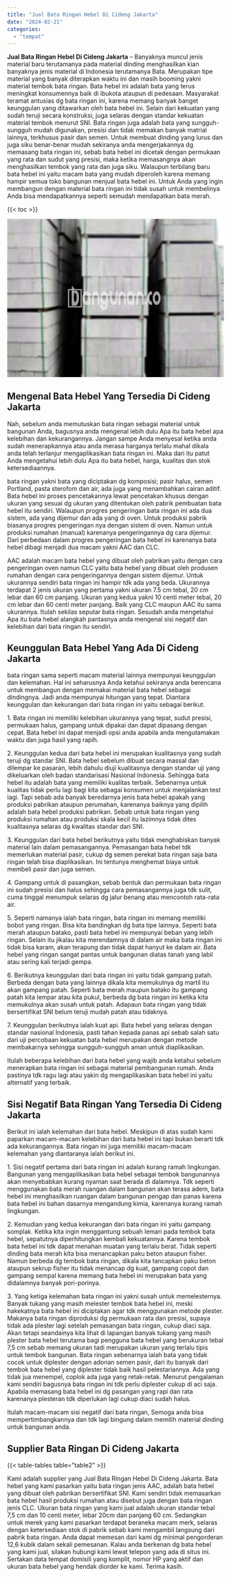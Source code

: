 ```yaml
---
title: "Jual Bata Ringan Hebel Di Cideng Jakarta"
date: "2024-02-21"
categories: 
  - "tempat"
---
```


**Jual Bata Ringan Hebel Di Cideng Jakarta** – Banyaknya muncul jenis material baru terutamanya pada material dinding menghasilkan kian banyaknya jenis material di Indonesia terutamanya Bata. Merupakan tipe material yang banyak diterapkan waktu ini dan masih booming yakni material tembok bata ringan. Bata hebel ini adalah bata yang terus meningkat konsumennya baik di ibukota ataupun di pedesaan. Masyarakat teramat antusias dg bata ringan ini, karena memang banyak banget keunggulan yang ditawarkan oleh bata hebel ini. Selain dari kekuatan yang sudah teruji secara konstruksi, juga selaras dengan standar kekuatan material tembok menurut SNI. Bata ringan juga adalah bata yang sungguh-sungguh mudah digunakan, presisi dan tidak memakan banyak matrial lainnya, terkhusus pasir dan semen. Untuk membuat dinding yang lurus dan juga siku benar-benar mudah sekiranya anda mengerjakannya dg memasang bata ringan ini, sebab bata hebel ini dicetak dengan permukaan yang rata dan sudut yang presisi, maka ketika memasangnya akan menghasilkan tembok yang rata dan juga siku. Walaupun terbilang baru bata hebel ini yaitu macam bata yang mudah diperoleh karena memang hampir semua toko bangunan menjual bata hebel ini. Untuk Anda yang ingin membangun dengan material bata ringan ini tidak susah untuk membelinya Anda bisa mendapatkannya seperti semudah mendapatkan bata merah.

{{< toc >}}

![Jual Bata Ringan Hebel Di Cideng Jakarta](/images/jual-hebel-murah-23.png)

## Mengenal Bata Hebel Yang Tersedia Di Cideng Jakarta

Nah, sebelum anda memutuskan bata ringan sebagai material untuk bangunan Anda, bagusnya anda mengenal lebih dulu Apa itu bata hebel apa kelebihan dan kekurangannya. Jangan sampe Anda menyesal ketika anda sudah menerapkannya atau anda merasa harganya terlalu mahal dikala anda telah terlanjur mengaplikasikan bata ringan ini. Maka dari itu patut Anda mengetahui lebih dulu Apa itu bata hebel, harga, kualitas dan stok ketersediaannya.

bata ringan yakni bata yang diciptakan dg komposisi; pasir halus, semen Portland, pasta sterofom dan air, ada juga yang menambahkan cairan aditif. Bata hebel ini proses pencetakannya lewat pencetakan khusus dengan ukuran yang sesuai dg ukuran yang ditentukan oleh pabrik pembuatan bata hebel itu sendiri. Walaupun progres pengeringan bata ringan ini ada dua sistem, ada yang dijemur dan ada yang di oven. Untuk produksi pabrik biasanya progres pengeringan nya dengan sistem di oven. Namun untuk produksi rumahan (manual) karenanya pengeringannya dg cara dijemur. Dari perbedaan dalam progres pengeringan bata hebel ini karenanya bata hebel dibagi menjadi dua macam yakni AAC dan CLC.

AAC adalah macam bata hebel yang dibuat oleh pabrikan yaitu dengan cara pengeringan oven namun CLC yaitu bata hebel yang dibuat oleh produsen rumahan dengan cara pengeringannya dengan sistem dijemur. Untuk ukurannya sendiri bata ringan ini hampir tdk ada yang beda. Ukurannya terdapat 2 jenis ukuran yang pertama yakni ukuran 7.5 cm tebal, 20 cm lebar dan 60 cm panjang. Ukuran yang kedua yakni 10 centi meter tebal, 20 cm lebar dan 60 centi meter panjang. Baik yang CLC maupun AAC itu sama ukurannya. Itulah sekilas seputar bata ringan. Sesudah anda mengetahui Apa itu bata hebel alangkah pantasnya anda mengenal sisi negatif dan kelebihan dari bata ringan itu sendiri.

## Keunggulan Bata Hebel Yang Ada Di Cideng Jakarta

bata ringan sama seperti macam material lainnya mempunyai keunggulan dan kelemahan. Hal ini seharusnya Anda ketahui sekiranya anda berencana untuk membangun dengan memakai material bata hebel sebagai dindingnya. Jadi anda mempunyai hitungan yang tepat. Diantara keunggulan dan kekurangan dari bata ringan ini yaitu sebagai berikut.

1\. Bata ringan ini memiliki kelebihan ukurannya yang tepat, sudut presisi, permukaan halus, gampang untuk dipakai dan dapat dipasang dengan cepat. Bata hebel ini dapat menjadi opsi anda apabila anda mengutamakan waktu dan juga hasil yang rapih.

2\. Keunggulan kedua dari bata hebel ini merupakan kualitasnya yang sudah teruji dg standar SNI. Bata hebel sebelum dibuat secara massal dan dilempar ke pasaran, lebih dahulu diuji kualitasnya dengan standar uji yang dikeluarkan oleh badan standarisasi Nasional Indonesia. Sehingga bata hebel itu adalah bata yang memiliki kualitas terbaik. Sebenarnya untuk kualitas tidak perlu lagi bagi kita sebagai konsumen untuk menjalankan test lagi. Tapi sebab ada banyak beredarnya jenis bata hebel apakah yang produksi pabrikan ataupun perumahan, karenanya baiknya yang dipilih adalah bata hebel produksi pabrikan. Sebab untuk bata ringan yang produksi rumahan atau produksi skala kecil itu lazimnya tidak dites kualitasnya selaras dg kwalitas standar dari SNI.

3\. Keunggulan dari bata hebel berikutnya yaitu tidak menghabiskan banyak material lain dalam pemasangannya. Pemasangan bata hebel tdk memerlukan material pasir, cukup dg semen perekat bata ringan saja bata ringan telah bisa diaplikasikan. Ini tentunya menghemat biaya untuk membeli pasir dan juga semen.

4\. Gampang untuk di pasangkan, sebab bentuk dan permukaan bata ringan ini sudah presisi dan halus sehingga cara pemasangannya juga tdk sulit, cuma tinggal menumpuk selaras dg jalur benang atau mencontoh rata-rata air.

5\. Seperti namanya ialah bata ringan, bata ringan ini memang memiliki bobot yang ringan. Bisa kita bandingkan dg bata tipe lainnya. Seperti bata merah ataupun batako, pasti bata hebel ini mempunyai beban yang lebih ringan. Selain itu jikalau kita merendamnya di dalam air maka bata ringan ini tidak bisa karam, akan terapung dan tidak dapat hanyut ke dalam air. Bata hebel yang ringan sangat pantas untuk bangunan diatas tanah yang labil atau sering kali terjadi gempa.

6\. Berikutnya keunggulan dari bata ringan ini yaitu tidak gampang patah. Berbeda dengan bata yang lainnya dikala kita memukulnya dg martil itu akan gampang patah. Seperti bata merah maupun batako itu gampang patah kita lempar atau kita pukul, berbeda dg bata ringan ini ketika kita memukulnya akan susah untuk patah. Adapaun bata ringan yang tidak bersertifikat SNI belum teruji mudah patah atau tidaknya.

7\. Keunggulan berikutnya ialah kuat api. Bata hebel yang selaras dengan standar nasional Indonesia, pasti tahan kepada panas api sebab salah satu dari uji percobaan kekuatan bata hebel merupakan dengan metode membakarnya sehingga sungguh-sungguh aman untuk diaplikasikan.

Itulah beberapa kelebihan dari bata hebel yang wajib anda ketahui sebelum menerapkan bata ringan ini sebagai material pembangunan rumah. Anda pastinya tdk ragu lagi atau yakin dg mengaplikasikan bata hebel ini yaitu alternatif yang terbaik.

## Sisi Negatif Bata Ringan Yang Tersedia Di Cideng Jakarta

Berikut ini ialah kelemahan dari bata hebel. Meskipun di atas sudah kami paparkan macam-macam kelebihan dari bata hebel ini tapi bukan berarti tdk ada kekurangannya. Bata ringan ini juga memiliki macam-macam kelemahan yang diantaranya ialah berikut ini.

1\. Sisi negatif pertama dari bata ringan ini adalah kurang ramah lingkungan. Bangunan yang mengaplikasikan bata hebel sebagai tembok bangunannya akan menyebabkan kurang nyaman saat berada di dalamnya. Tdk seperti menggunakan bata merah ruangan dalam bangunan akan terasa adem, bata hebel ini menghasilkan ruangan dalam bangunan pengap dan panas karena bata hebel ini bahan dasarnya mengandung kimia, karenanya kurang ramah lingkungan.

2\. Kemudian yang kedua kekurangan dari bata ringan ini yaitu gampang somplak. Ketika kita ingin menggantung sebuah lemari pada tembok bata hebel, sepatutnya diperhitungkan kembali kekuatannya. Karena tembok bata hebel ini tdk dapat menahan muatan yang terlalu berat. Tidak seperti dinding bata merah kita bisa menancapkan paku beton ataupun fisher. Namun berbeda dg tembok bata ringan, dikala kita tancapkan paku beton ataupun sekrup fisher itu tidak menancap dg kuat, gampang copot dan gampang sempal karena memang bata hebel ini merupakan bata yang didalamnya banyak pori-porinya.

3\. Yang ketiga kelemahan bata ringan ini yakni susah untuk memelesternya. Banyak tukang yang masih melester tembok bata hebel ini, meski hakekatnya bata hebel ini diciptakan agar tdk menggunakan metode plester. Makanya bata ringan diproduksi dg permukaan rata dan presisi, supaya tidak ada plester lagi setelah pemasangan bata ringan, cukup diaci saja. Akan tetapi seandainya kita lihat di lapangan banyak tukang yang masih plester bata hebel terutama bagi pengguna bata hebel yang berukuran tebal 7,5 cm sebab memang ukuran tadi merupakan ukuran yang terlalu tipis untuk tembok bangunan. Bata ringan sebenarnya ialah bata yang tidak cocok untuk diplester dengan adonan semen pasir, dari itu banyak dari tembok bata hebel yang diplester tidak baik hasil pelestariannya. Ada yang tidak jua menempel, coplok ada juga yang retak-retak. Menurut pengalaman kami sendiri bagusnya bata ringan ini tdk perlu diplester cukup di aci saja. Apabila memasang bata hebel ini dg pasangan yang rapi dan rata karenanya plesteran tdk diperlukan lagi cukup diaci sudah halus.

Itulah macam-macam sisi negatif dari bata ringan, Semoga anda bisa mempertimbangkannya dan tdk lagi bingung dalam memilih material dinding untuk bangunan anda.

## Supplier Bata Ringan Di Cideng Jakarta

{{< table-tables table="table2" >}}

Kami adalah supplier yang Jual Bata Ringan Hebel Di Cideng Jakarta. Bata hebel yang kami pasarkan yaitu bata ringan jenis AAC, adalah bata hebel yang dibuat oleh pabrikan bersertifikat SNI. Kami sendiri tidak memasarkan bata hebel hasil produksi rumahan atau disebut juga dengan bata ringan jenis CLC. Ukuran bata ringan yang kami jual adalah ukuran standar tebal 7,5 cm dan 10 centi meter, lebar 20cm dan panjang 60 cm. Sedangkan untuk merek yang kami pasarkan terdapat beraneka macam merk, selaras dengan ketersediaan stok di pabrik sebab kami mengambil langsung dari pabrik bata ringan. Anda dapat memesan dari kami dg minimal pengorderan 12,6 kubik dalam sekali pemesanan. Kalau anda berkenan dg bata hebel yang kami jual, silakan hubungi kami lewat telepon yang ada di situs ini. Sertakan data tempat domisili yang komplit, nomor HP yang aktif dan ukuran bata hebel yang hendak diorder ke kami. Terima kasih.
